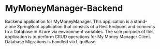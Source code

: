 # MyMoneyManager-Backend
Backend application for MyMoneyManager. This application is a stand-alone SpringBoot application that consists of a Rest Endpoint and connects to a Database in Azure via environment variables. The sole purpose of this application is to perform CRUD operations for My Money Manager Client. Database Migrations is handled via LiquiBase. 
